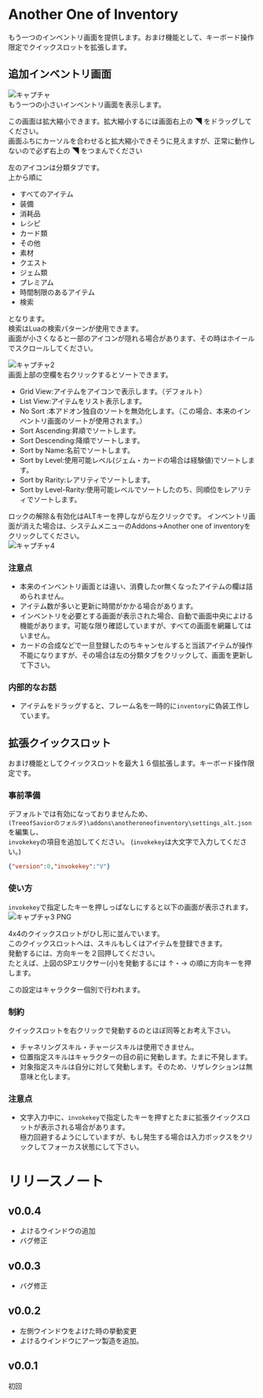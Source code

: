 # Another One of Inventory
もう一つのインベントリ画面を提供します。おまけ機能として、キーボード操作限定でクイックスロットを拡張します。

## 追加インベントリ画面
![キャプチャ](https://user-images.githubusercontent.com/50558182/72211763-0b189580-3514-11ea-9950-7f72576284e4.PNG)  
もう一つの小さいインベントリ画面を表示します。  

この画面は拡大縮小できます。拡大縮小するには画面右上の ◥ をドラッグしてください。  
画面ふちにカーソルを合わせると拡大縮小できそうに見えますが、正常に動作しないので必ず右上の ◥ をつまんでください

左のアイコンは分類タブです。  
上から順に
- すべてのアイテム
- 装備
- 消耗品
- レシピ
- カード類
- その他
- 素材
- クエスト
- ジェム類
- プレミアム
- 時間制限のあるアイテム
- 検索  

となります。  
検索はLuaの検索パターンが使用できます。  
画面が小さくなると一部のアイコンが隠れる場合があります、その時はホイールでスクロールしてください。  
  

![キャプチャ2](https://user-images.githubusercontent.com/50558182/72211703-1919e680-3513-11ea-841d-71db0eaec9ca.PNG)    
画面上部の空欄を右クリックするとソートできます。
- Grid View:アイテムをアイコンで表示します。（デフォルト）
- List View:アイテムをリスト表示します。
- No Sort :本アドオン独自のソートを無効化します。（この場合、本来のインベントリ画面のソートが使用されます。）
- Sort Ascending:昇順でソートします。
- Sort Descending:降順でソートします。
- Sort by Name:名前でソートします。
- Sort by Level:使用可能レベル(ジェム・カードの場合は経験値)でソートします。
- Sort by Rarity:レアリティでソートします。
- Sort by Level-Rarity:使用可能レベルでソートしたのち、同順位をレアリティでソートします。
  
ロックの解除＆有効化はALTキーを押しながら左クリックです。
インベントリ画面が消えた場合は、システムメニューのAddons→Another one of inventoryをクリックしてください。  
![キャプチャ4](https://user-images.githubusercontent.com/50558182/72212187-c3493c80-351a-11ea-870e-b2d1c5446711.PNG)  

### 注意点
* 本来のインベントリ画面とは違い、消費したor無くなったアイテムの欄は詰められません。
* アイテム数が多いと更新に時間がかかる場合があります。
* インベントリを必要とする画面が表示された場合、自動で画面中央によける機能があります。可能な限り確認していますが、すべての画面を網羅してはいません。
* カードの合成などで一旦登録したのちキャンセルすると当該アイテムが操作不能になりますが、その場合は左の分類タブをクリックして、画面を更新して下さい。

### 内部的なお話
* アイテムをドラッグすると、フレーム名を一時的に`inventory`に偽装工作しています。

## 拡張クイックスロット
おまけ機能としてクイックスロットを最大１６個拡張します。キーボード操作限定です。

### 事前準備
デフォルトでは有効になっておりませんため、  
`(TreeofSaviorのフォルダ)\addons\anotheroneofinventory\settings_alt.json`を編集し、  
`invokekey`の項目を追加してください。
(`invokekey`は大文字で入力してください。)
```json
{"version":0,"invokekey":"V"}
```

### 使い方
`invokekey`で指定したキーを押しっぱなしにすると以下の画面が表示されます。
![キャプチャ3 PNG](https://user-images.githubusercontent.com/50558182/72211759-fe943d00-3513-11ea-8290-72466edcbd10.jpg)

4x4のクイックスロットがひし形に並んでいます。  
このクイックスロットへは、スキルもしくはアイテムを登録できます。  
発動するには、方向キーを２回押してください。  
たとえば、上図のSPエリクサー(小)を発動するには ↑・→ の順に方向キーを押します。

この設定はキャラクター個別で行われます。
### 制約
クイックスロットを右クリックで発動するのとほぼ同等とお考え下さい。
* チャネリングスキル・チャージスキルは使用できません。
* 位置指定スキルはキャラクターの目の前に発動します。たまに不発します。
* 対象指定スキルは自分に対して発動します。そのため、リザレクションは無意味と化します。

### 注意点
* 文字入力中に、`invokekey`で指定したキーを押すとたまに拡張クイックスロットが表示される場合があります。  
極力回避するようにしていますが、もし発生する場合は入力ボックスをクリックしてフォーカス状態にして下さい。
# リリースノート
## v0.0.4
* よけるウインドウの追加
* バグ修正
## v0.0.3
* バグ修正
## v0.0.2
* 左側ウインドウをよけた時の挙動変更
* よけるウインドウにアーツ製造を追加。
## v0.0.1
初回

